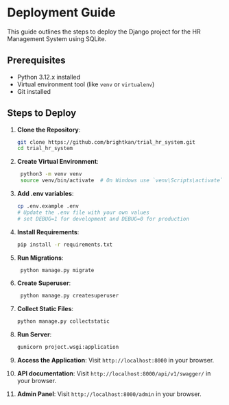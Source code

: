 # Deployment Guide

This guide outlines the steps to deploy the Django project for the HR Management System using SQLite.

## Prerequisites

- Python 3.12.x installed
- Virtual environment tool (like `venv` or `virtualenv`)
- Git installed

## Steps to Deploy

1. **Clone the Repository**:
   ```bash
   git clone https://github.com/brightkan/trial_hr_system.git
   cd trial_hr_system

2. **Create Virtual Environment**:
   ```bash
    python3 -m venv venv
    source venv/bin/activate  # On Windows use `venv\Scripts\activate`

3. **Add .env variables**:
   ```bash
   cp .env.example .env
   # Update the .env file with your own values
   # set DEBUG=1 for development and DEBUG=0 for production

4. **Install Requirements**:
    ```bash
    pip install -r requirements.txt
    
   
5. **Run Migrations**:
   ```bash
    python manage.py migrate
   
6. **Create Superuser**:
    ```bash
     python manage.py createsuperuser
   
7. **Collect Static Files**:
    ```bash
    python manage.py collectstatic
   
8. **Run Server**:
    ```bash
    gunicorn project.wsgi:application

9. **Access the Application**:
    Visit `http://localhost:8000` in your browser.

10. **API documentation**:
    Visit `http://localhost:8000/api/v1/swagger/` in your browser.

11. **Admin Panel**:
    Visit `http://localhost:8000/admin` in your browser.



